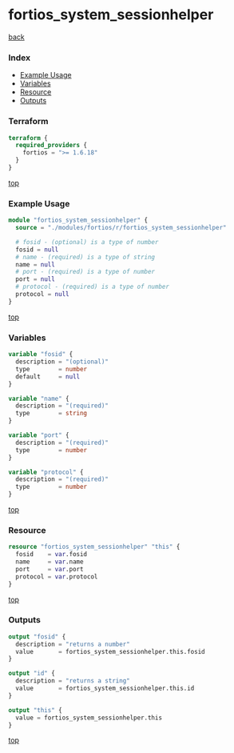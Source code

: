 # fortios_system_sessionhelper

[back](../fortios.md)

### Index

- [Example Usage](#example-usage)
- [Variables](#variables)
- [Resource](#resource)
- [Outputs](#outputs)

### Terraform

```terraform
terraform {
  required_providers {
    fortios = ">= 1.6.18"
  }
}
```

[top](#index)

### Example Usage

```terraform
module "fortios_system_sessionhelper" {
  source = "./modules/fortios/r/fortios_system_sessionhelper"

  # fosid - (optional) is a type of number
  fosid = null
  # name - (required) is a type of string
  name = null
  # port - (required) is a type of number
  port = null
  # protocol - (required) is a type of number
  protocol = null
}
```

[top](#index)

### Variables

```terraform
variable "fosid" {
  description = "(optional)"
  type        = number
  default     = null
}

variable "name" {
  description = "(required)"
  type        = string
}

variable "port" {
  description = "(required)"
  type        = number
}

variable "protocol" {
  description = "(required)"
  type        = number
}
```

[top](#index)

### Resource

```terraform
resource "fortios_system_sessionhelper" "this" {
  fosid    = var.fosid
  name     = var.name
  port     = var.port
  protocol = var.protocol
}
```

[top](#index)

### Outputs

```terraform
output "fosid" {
  description = "returns a number"
  value       = fortios_system_sessionhelper.this.fosid
}

output "id" {
  description = "returns a string"
  value       = fortios_system_sessionhelper.this.id
}

output "this" {
  value = fortios_system_sessionhelper.this
}
```

[top](#index)